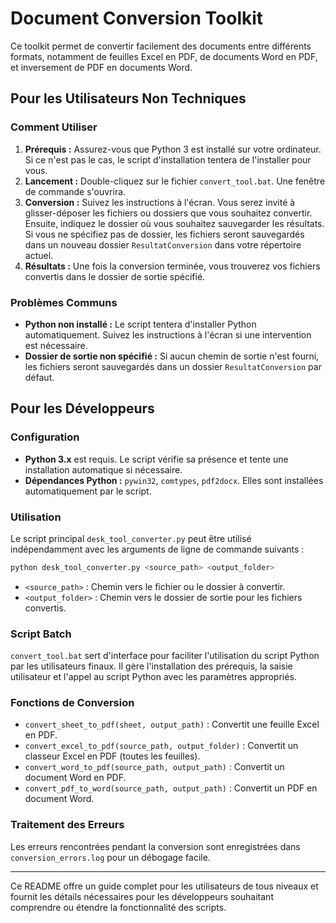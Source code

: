 # Document Conversion Toolkit

Ce toolkit permet de convertir facilement des documents entre différents formats, notamment de feuilles Excel en PDF, de documents Word en PDF, et inversement de PDF en documents Word.

## Pour les Utilisateurs Non Techniques

### Comment Utiliser

1. **Prérequis :** Assurez-vous que Python 3 est installé sur votre ordinateur. Si ce n'est pas le cas, le script d'installation tentera de l'installer pour vous.
2. **Lancement :** Double-cliquez sur le fichier `convert_tool.bat`. Une fenêtre de commande s'ouvrira.
3. **Conversion :** Suivez les instructions à l'écran. Vous serez invité à glisser-déposer les fichiers ou dossiers que vous souhaitez convertir. Ensuite, indiquez le dossier où vous souhaitez sauvegarder les résultats. Si vous ne spécifiez pas de dossier, les fichiers seront sauvegardés dans un nouveau dossier `ResultatConversion` dans votre répertoire actuel.
4. **Résultats :** Une fois la conversion terminée, vous trouverez vos fichiers convertis dans le dossier de sortie spécifié.

### Problèmes Communs

- **Python non installé :** Le script tentera d'installer Python automatiquement. Suivez les instructions à l'écran si une intervention est nécessaire.
- **Dossier de sortie non spécifié :** Si aucun chemin de sortie n'est fourni, les fichiers seront sauvegardés dans un dossier `ResultatConversion` par défaut.

## Pour les Développeurs

### Configuration

- **Python 3.x** est requis. Le script vérifie sa présence et tente une installation automatique si nécessaire.
- **Dépendances Python :** `pywin32`, `comtypes`, `pdf2docx`. Elles sont installées automatiquement par le script.

### Utilisation

Le script principal `desk_tool_converter.py` peut être utilisé indépendamment avec les arguments de ligne de commande suivants :

```sh
python desk_tool_converter.py <source_path> <output_folder>
```

- `<source_path>` : Chemin vers le fichier ou le dossier à convertir.
- `<output_folder>` : Chemin vers le dossier de sortie pour les fichiers convertis.

### Script Batch

`convert_tool.bat` sert d'interface pour faciliter l'utilisation du script Python par les utilisateurs finaux. Il gère l'installation des prérequis, la saisie utilisateur et l'appel au script Python avec les paramètres appropriés.

### Fonctions de Conversion

- `convert_sheet_to_pdf(sheet, output_path)` : Convertit une feuille Excel en PDF.
- `convert_excel_to_pdf(source_path, output_folder)` : Convertit un classeur Excel en PDF (toutes les feuilles).
- `convert_word_to_pdf(source_path, output_path)` : Convertit un document Word en PDF.
- `convert_pdf_to_word(source_path, output_path)` : Convertit un PDF en document Word.

### Traitement des Erreurs

Les erreurs rencontrées pendant la conversion sont enregistrées dans `conversion_errors.log` pour un débogage facile.

---

Ce README offre un guide complet pour les utilisateurs de tous niveaux et fournit les détails nécessaires pour les développeurs souhaitant comprendre ou étendre la fonctionnalité des scripts.
